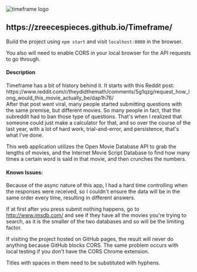 ![timeframe logo](https://i.imgur.com/dU2lgU0.png)
<h2>https://zreecespieces.github.io/Timeframe/</h2>

Build the project using <code>npm start</code> and visit <code>localhost:8080</code> in the browser.

You also will need to enable CORS in your local browser for the API requests to go through.
<h4>Description</h4>
Timeframe has a bit of history behind it. It starts with this Reddit post: https://www.reddit.com/r/theydidthemath/comments/5g1qzg/request_how_long_would_this_movie_actually_be/dap1h76/
<br />
After that post went viral, many people started submitting questions with the same premise, but different movies. So many people in fact, that the subreddit had to ban those type of questions. That's when I realized that someone could just make a calculator for that, and so over the course of the last year, with a lot of hard work, trial-and-error, and persistence, that's what I've done.

This web application utilizes the Open Movie Database API to grab the lengths of movies, and the Internet Movie Script Database to find how many times a certain word is said in that movie, and then crunches the numbers.
<h4>Known Issues:</h4>
Because of the async nature of this app, I had a hard time controlling when the responses were received, so I couldn't ensure the data will be in the same order every time, resulting in different answers.

If at first after you press submit nothing happens, go to http://www.imsdb.com/ and see if they have all the movies you're trying to search, as it is the smaller of the two databases and so will be the limiting factor.

If visiting the project hosted on GitHub pages, the result will never do anything because GitHub blocks CORS. The same problem occurs with local testing if you don't have the CORS Chrome extension.

Titles with spaces in them need to be substituted with hyphens.
